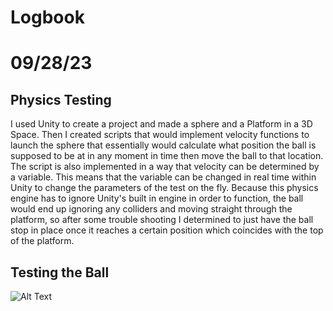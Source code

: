 # Logbook
<h1>09/28/23</h1>
<h2>Physics Testing</h2>
I used Unity to create a project and made a sphere and a Platform in a 3D Space. Then I created scripts that would implement velocity functions to launch the sphere
that essentially would calculate what position the ball is supposed to be at in any moment in time then move the ball to that location. The script is also implemented in a way that velocity can be determined by a variable. This means that the variable can be changed in real time within Unity to change the parameters of the test on the fly. Because this physics engine has to ignore Unity's built in engine in order to function, the ball would end up ignoring any colliders and moving straight through the platform, so after some trouble shooting I determined to just have the ball stop in place once it reaches a certain position which coincides with the top of the platform.
<h2>Testing the Ball</h2>

![Alt Text](https://media.giphy.com/media/v1.Y2lkPTc5MGI3NjExdTNlNWU2ZHJ6b3BuZnU3cHV1djB5bzdndmY0MDhpYmRlY3MzZDY5NiZlcD12MV9pbnRlcm5hbF9naWZfYnlfaWQmY3Q9Zw/Z5naT0r0Z1eVyXAFcT/giphy.gif)